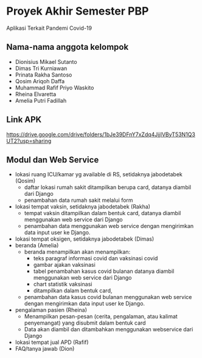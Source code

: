 # Proyek Akhir Semester PBP

Aplikasi Terkait Pandemi Covid-19

## Nama-nama anggota kelompok

- Dionisius Mikael Sutanto
- Dimas Tri Kurniawan
- Prinata Rakha Santoso
- Qosim Ariqoh Daffa
- Muhammad Rafif Priyo Waskito
- Rheina Elvaretta
- Amelia Putri Fadillah

## Link APK

https://drive.google.com/drive/folders/1bJe39DFnY7xZdq4JjjIVByT53N1Q3UT2?usp=sharing

## Modul dan Web Service

- lokasi ruang ICU/kamar yg available di RS, setidaknya jabodetabek (Qosim)
    - daftar lokasi rumah sakit ditampilkan berupa card, datanya diambil dari Django
    - penambahan data rumah sakit melalui form
- lokasi tempat vaksin, setidaknya jabodetabek (Rakha)
    - tempat vaksin ditampilkan dalam bentuk card, datanya diambil menggunakan web service dari Django
    - penambahan data menggunakan web service dengan mengirimkan data input user ke Django.
- lokasi tempat oksigen, setidaknya jabodetabek (Dimas)
- beranda (Amelia)
	- beranda menampilkan akan menampilkan:
		- teks paragraf informasi covid dan vaksinasi covid
		- gambar ajakan vaksinasi
		- tabel penambahan kasus covid bulanan datanya diambil menggunakan web service dari Django
		- chart statistik vaksinasi
		- ditampilkan dalam bentuk card, 
    - penambahan data kasus covid bulanan menggunakan web service dengan mengirimkan data input user ke Django.
- pengalaman pasien (Rheina)
    - Menampilkan pesan-pesan (cerita, pengalaman, atau kalimat penyemangat) yang disubmit dalam bentuk card
    - Data akan diambil dan ditambahkan menggunakan webservice dari Django 
- lokasi tempat jual APD (Rafif)
- FAQ/tanya jawab (Dion)
